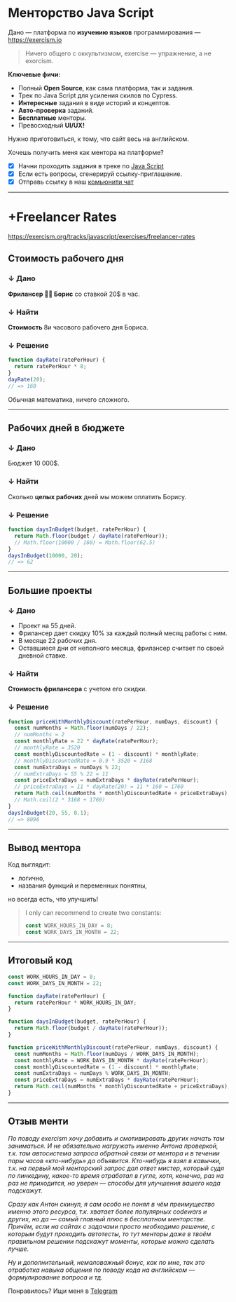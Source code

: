 # Менторство Java Script

Дано — платформа по **изучению языков** программирования — https://exercism.io

> Ничего общего с оккультизмом, exercise — упражнение, а не exorcism.

**Ключевые фичи:**
* Полный **Open Source**, как сама платформа, так и задания.
* Трек по Java Script для усиления скилов по Cypress.
* **Интересные** задания в виде историй и концептов.
* **Авто-проверка** заданий.
* **Бесплатные** менторы.
* Превосходный **UI/UX!**

Нужно приготовиться, к тому, что сайт весь на английском.

Хочешь получить меня как ментора на платформе?

- [x] Начни проходить задания в треке по [Java Script](https://exercism.org/tracks/javascript/exercises)
- [x] Если есть вопросы, сгенерируй ссылку-приглашение.
- [x] Отправь ссылку в наш [комьюнити чат](https://t.me/epic_one_hour_community)

***

# +Freelancer Rates

https://exercism.org/tracks/javascript/exercises/freelancer-rates

## Стоимость рабочего дня

### ↓ Дано

**Фрилансер 🧑‍💻 Борис** со ставкой 20$ в час.

### ↓ Найти

**Стоимость** 8и часового рабочего дня Бориса.

### ↓ Решение

```js
function dayRate(ratePerHour) { 
  return ratePerHour * 8; 
}
dayRate(20); 
// => 160
```

Обычная математика, ничего сложного.

***

## Рабочих дней в бюджете

### ↓ Дано

Бюджет 10 000$.

### ↓ Найти

Сколько **целых рабочих** дней мы можем оплатить Борису.

### ↓ Решение

```js
function daysInBudget(budget, ratePerHour) {
  return Math.floor(budget / dayRate(ratePerHour));
  // Math.floor(10000 / 160) = Math.floor(62.5)
}
daysInBudget(10000, 20); 
// => 62
```

***

## Большие проекты

### ↓ Дано

* Проект на 55 дней.
* Фрилансер дает скидку 10% за каждый полный месяц работы с ним.
* В месяце 22 рабочих дня. 
* Оставшиеся дни от неполного месяца, фрилансер считает по своей дневной ставке.

### ↓ Найти

**Стоимость фрилансера** с учетом его скидки.

### ↓ Решение

```js
function priceWithMonthlyDiscount(ratePerHour, numDays, discount) { 
  const numMonths = Math.floor(numDays / 22);
  // numMonths = 2
  const monthlyRate = 22 * dayRate(ratePerHour); 
  // monthlyRate = 3520
  const monthlyDiscountedRate = (1 - discount) * monthlyRate;
  // monthlyDiscountedRate = 0.9 * 3520 = 3168
  const numExtraDays = numDays % 22;
  // numExtraDays = 55 % 22 = 11
  const priceExtraDays = numExtraDays * dayRate(ratePerHour);
  // priceExtraDays = 11 * dayRate(20) = 11 * 160 = 1760
  return Math.ceil(numMonths * monthlyDiscountedRate + priceExtraDays);
  // Math.ceil(2 * 3168 + 1760)
}
daysInBudget(20, 55, 0.1);
// => 8096
```

***

## Вывод ментора

Код выглядит:
* логично,
* названия функций и переменных понятны,

но всегда есть, что улучшить!

> I only can recommend to create two constants:
> ```js
> const WORK_HOURS_IN_DAY = 8;
> const WORK_DAYS_IN_MONTH = 22;
> ```

***

## Итоговый код

```js
const WORK_HOURS_IN_DAY = 8;
const WORK_DAYS_IN_MONTH = 22;

function dayRate(ratePerHour) { 
  return ratePerHour * WORK_HOURS_IN_DAY; 
}

function daysInBudget(budget, ratePerHour) {
  return Math.floor(budget / dayRate(ratePerHour));
}

function priceWithMonthlyDiscount(ratePerHour, numDays, discount) { 
  const numMonths = Math.floor(numDays / WORK_DAYS_IN_MONTH);
  const monthlyRate = WORK_DAYS_IN_MONTH * dayRate(ratePerHour); 
  const monthlyDiscountedRate = (1 - discount) * monthlyRate;
  const numExtraDays = numDays % WORK_DAYS_IN_MONTH;
  const priceExtraDays = numExtraDays * dayRate(ratePerHour);
  return Math.ceil(numMonths * monthlyDiscountedRate + priceExtraDays);
}
```

***

## Отзыв менти

*По поводу exercism хочу добавить и смотивировать других начать там заниматься. И не обязательно нагружать именно Антона проверкой, т.к. там автосистема запроса обратной связи от ментора и в течении пары часов «кто-нибудь» да объявится. Кто-нибудь я взял в кавычки, т.к. на первый мой менторский запрос дал ответ мистер, который судя по линкедину, какое-то время отработал в гугле, хотя, конечно, раз на раз не приходится, но уверен — способы для улучшения вашего кода подскажут.*

*Сразу как Антон скинул, я сам особо не понял в чём преимущество именно этого ресурса, т.к. хватает более популярных codewars и других, но да — самый главный плюс в бесплатном менторстве. Причём, если на сайтах с задачами просто необходимо решение, с которым будут проходить автотесты, то тут менторы даже в твоём правильном решении подскажут моменты, которые можно сделать лучше.*

*Ну и дополнительный, немаловажный бонус, как по мне, так это отработка навыка общения по поводу кода на английском — формулирование вопроса и тд.*

Понравилось? Ищи меня в [Telegram](https://t.me/epic_one_hour)